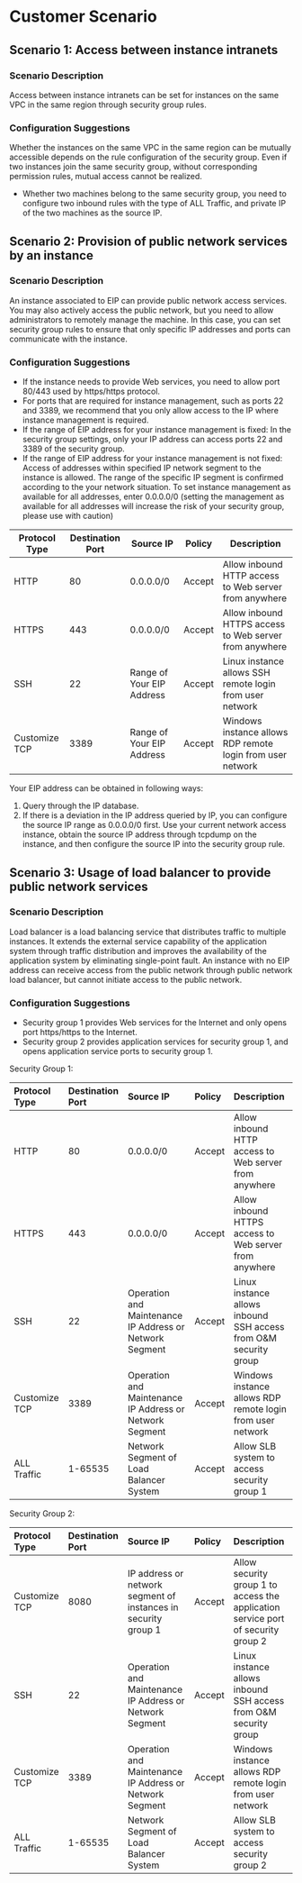 # Customer Scenario

## Scenario 1: Access between instance intranets

### Scenario Description
Access between instance intranets can be set for instances on the same VPC in the same region through security group rules.
### Configuration Suggestions
Whether the instances on the same VPC in the same region can be mutually accessible depends on the rule configuration of the security group. Even if two instances join the same security group, without corresponding permission rules, mutual access cannot be realized.
* Whether two machines belong to the same security group, you need to configure two inbound rules with the type of ALL Traffic, and private IP of the two machines as the source IP.

## Scenario 2: Provision of public network services by an instance

### Scenario Description
An instance associated to EIP can provide public network access services. You may also actively access the public network, but you need to allow administrators to remotely manage the machine. In this case, you can set security group rules to ensure that only specific IP addresses and ports can communicate with the instance.
### Configuration Suggestions
* If the instance needs to provide Web services, you need to allow port 80/443 used by https/https protocol.
* For ports that are required for instance management, such as ports 22 and 3389, we recommend that you only allow access to the IP where instance management is required.
* If the range of EIP address for your instance management is fixed: In the security group settings, only your IP address can access ports 22 and 3389 of the security group.
* If the range of EIP address for your instance management is not fixed: Access of addresses within specified IP network segment to the instance is allowed. The range of the specific IP segment is confirmed according to the your network situation. To set instance management as available for all addresses, enter 0.0.0.0/0 (setting the management as available for all addresses will increase the risk of your security group, please use with caution)

|  **Protocol Type**   |  **Destination Port**   |  **Source IP**   |  **Policy**   |  **Description**   |
| --- | --- | --- | --- | --- |
| HTTP    |  80   |  0.0.0.0/0   |  Accept   | Allow inbound HTTP access to Web server from anywhere    |
| HTTPS    |  443   |  0.0.0.0/0   |   Accept  |  Allow inbound HTTPS access to Web server from anywhere   |
|  SSH      | 22    |  Range of Your EIP Address   |  Accept   |Linux instance allows SSH remote login from user network|
|  Customize TCP   | 3389    |   Range of Your EIP Address  |   Accept  | Windows instance allows RDP remote login from user network    |

Your EIP address can be obtained in following ways:
1. Query through the IP database.
2. If there is a deviation in the IP address queried by IP, you can configure the source IP range as 0.0.0.0/0 first. Use your current network access instance, obtain the source IP address through tcpdump on the instance, and then configure the source IP into the security group rule.

## Scenario 3: Usage of load balancer to provide public network services
### Scenario Description
Load balancer is a load balancing service that distributes traffic to multiple instances. It extends the external service capability of the application system through traffic distribution and improves the availability of the application system by eliminating single-point fault.
An instance with no EIP address can receive access from the public network through public network load balancer, but cannot initiate access to the public network.
### Configuration Suggestions
* Security group 1 provides Web services for the Internet and only opens port https/https to the Internet.
* Security group 2 provides application services for security group 1, and opens application service ports to security group 1.

Security Group 1:

|  **Protocol Type**   |  **Destination Port**   |  **Source IP**   |  **Policy**   |  **Description**   |
| :--- | :--- | :--- | :--- | :--- |
| HTTP    |  80   |  0.0.0.0/0   |  Accept   | Allow inbound HTTP access to Web server from anywhere    |
| HTTPS    |  443   |  0.0.0.0/0   |   Accept  |  Allow inbound HTTPS access to Web server from anywhere   |
|  SSH      | 22    |  Operation and Maintenance IP Address or Network Segment   |  Accept   |Linux instance allows inbound SSH access from O&M security group|
|  Customize TCP   | 3389    |   Operation and Maintenance IP Address or Network Segment |   Accept  | Windows instance allows RDP remote login from user network    |
|  ALL Traffic   | 1-65535   |   Network Segment of Load Balancer System |   Accept  | Allow SLB system to access security group 1    |

Security Group 2:

|  **Protocol Type**   |  **Destination Port**   |  **Source IP**   |  **Policy**   |  **Description**   |
| :--- | :--- | :--- | :--- | :--- |
| Customize TCP    |  8080   |  IP address or network segment of instances in security group 1  |  Accept   | Allow security group 1 to access the application service port of security group 2    |
|  SSH      | 22    |  Operation and Maintenance IP Address or Network Segment   |  Accept   |Linux instance allows inbound SSH access from O&M security group|
|  Customize TCP   | 3389    |   Operation and Maintenance IP Address or Network Segment |   Accept  | Windows instance allows RDP remote login from user network    |
|  ALL Traffic   | 1-65535   |   Network Segment of Load Balancer System |   Accept  | Allow SLB system to access security group 2|